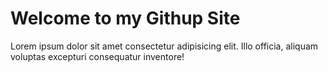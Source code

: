 <!DOCTYPE html>
<html lang="en">
<head>
    <meta charset="UTF-8">
    <meta http-equiv="X-UA-Compatible" content="IE=edge">
    <meta name="viewport" content="width=device-width, initial-scale=1.0">
    <title>Denis Sanchez Leyva WEB Site</title>
</head>
<body>
    <h1>Welcome to my Githup Site</h1>
    <p>Lorem ipsum dolor sit amet consectetur adipisicing elit. Illo officia, aliquam voluptas excepturi consequatur inventore!</p>
</body>
</html>
